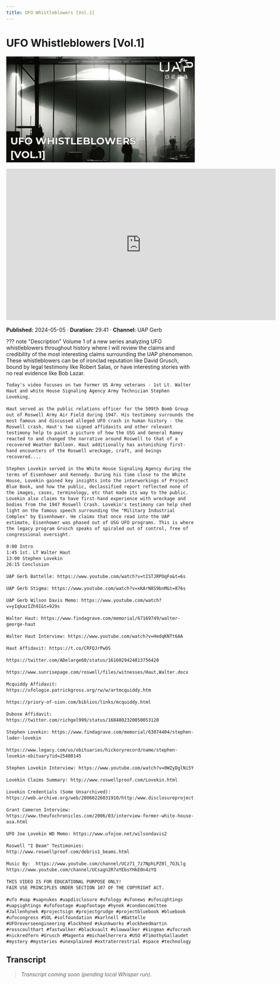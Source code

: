 ```yaml
---
title: UFO Whistleblowers [Vol.1]
---
```


# UFO Whistleblowers [Vol.1]

![thumbnail](../videos/EKEZ2BClIb0-ufo-whistleblowers-vol1/thumb.jpg)

<iframe width="720" height="405" src="https://www.youtube.com/embed/EKEZ2BClIb0" frameborder="0" allowfullscreen></iframe>

**Published:** 2024-05-05  ·  **Duration:** 29:41  ·  **Channel:** UAP Gerb

??? note "Description"
    Volume 1 of a new series analyzing UFO whistleblowers throughout history where I will review the claims and credibility of the most interesting claims surrounding the UAP phenomenon. These whistleblowers can be of ironclad reputation like David Grusch, bound by legal testimony like Robert Salas, or have interesting stories with no real evidence like Bob Lazar.
    
    Today's video focuses on two former US Army veterans - 1st Lt. Walter Haut and white House Signaling Agency Army Technician Stephen Loveking.
    
    Haut served as the public relations officer for the 509th Bomb Group out of Roswell Army Air Field during 1947. His testimony surrounds the most famous and discussed alleged UFO crash in human history - the Roswell crash. Haut's two signed affidavits and other relevant testimony help to paint a picture of how the USG and General Ramey reacted to and changed the narrative around Roswell to that of a recovered Weather Balloon. Haut additionally has astonishing first-hand encounters of the Roswell wreckage, craft, and beings recovered....
    
    Stephen Lovekin served in the White House Signaling Agency during the terms of Eisenhower and Kennedy. During his time close to the White House, Lovekin gained key insights into the interworkings of Project Blue Book, and how the public, declassified report reflected none of the images, cases, terminology, etc that made its way to the public. Lovekin also claims to have first-hand experience with wreckage and bodies from the 1947 Roswell Crash. Lovekin's testimony can help shed light on the famous speech surrounding the "Military Industrial Complex" by Eisenhower. He claims that once read into the UAP estimate, Eisenhower was phased out of USG UFO programs. This is where the legacy program Grusch speaks of spiraled out of control, free of congressional oversight. 
    
    0:00 Intro
    1:45 1st. LT Walter Haut
    13:00 Stephen Lovekin
    26:15 Conclusion
    
    UAP Gerb Battelle: https://www.youtube.com/watch?v=tISTJRPOqFo&t=6s
    
    UAP Gerb Stigma: https://www.youtube.com/watch?v=xKArN8S9bnM&t=876s
    
    UAP Gerb Wilson Davis Memo: https://www.youtube.com/watch?v=yIqkazIZh9I&t=929s
    
    Walter Haut: https://www.findagrave.com/memorial/67169749/walter-george-haut
    
    Walter Haut Interview: https://www.youtube.com/watch?v=HedqKNTt6AA
    
    Haut Affidavit: https://t.co/CRFQJrPwOS 
    
    https://twitter.com/ADelarge60/status/1616029424813756420  
    
    https://www.sunrisepage.com/roswell/files/witnesses/Haut,Walter.docx 
    
    Mcquiddy Affidavit: https://ufologie.patrickgross.org/rw/w/artmcquiddy.htm
    
    https://priory-of-sion.com/biblios/links/mcquiddy.html
    
    Dubose Affidavit: https://twitter.com/richgel999/status/1684802320050053120
    
    Stephen Lovekin: https://www.findagrave.com/memorial/63074404/stephen-loder-lovekin
    
    https://www.legacy.com/us/obituaries/hickoryrecord/name/stephen-lovekin-obituary?id=25480145
    
    Stephen Lovekin Interview: https://www.youtube.com/watch?v=0WZyDglNi5Y
    
    Lovekin Claims Summary: http://www.roswellproof.com/Lovekin.html
    
    Lovekin Credentials (Some Unsarchived): https://web.archive.org/web/20060226031910/http:/www.disclosureproject.org/lovekin/documents.htm
    
    Grant Cameron Interview: https://www.theufochronicles.com/2006/03/interview-former-white-house-asa.html
    
    UFO Joe Lovekin WD Memo: https://www.ufojoe.net/wilsondavis2
    
    Roswell "I Beam" Testimonies: http://www.roswellproof.com/debris1_beams.html
    
    Music By:  https://www.youtube.com/channel/UCz71_7z7NphLPZ0l_7G3Llg
    https://www.youtube.com/channel/UCsagn2R7aYEbsYHkE0n4zYQ
    
    THIS VIDEO IS FOR EDUCATIONAL PURPOSE ONLY! 
    FAIR USE PRINCIPLES UNDER SECTION 107 OF THE COPYRIGHT ACT.
    
    #ufo #uap #uapnukes #uapdisclosure #ufology #ufonews #ufosightings #uapsightings #ufofootage #uapfootage #hynek #condoncomittee #Jallenhynek #projectsign #projectgrudge #projectbluebook #bluebook #ufocongress #SOL #solfoundation #karlnell #Battelle #UFOreverseengineering #lockheed #skunkworks #lockheedmartin #rosscoulthart #fastwalker #blackvault #slowwalker #kingman #ufocrash #nickredfern #Grusch #Magenta #michaelherrera #USO #TimothyGallaudet #mystery #mysteries #unexplained #extraterrestrial #space #technology

## Transcript
> _Transcript coming soon (pending local Whisper run)._
